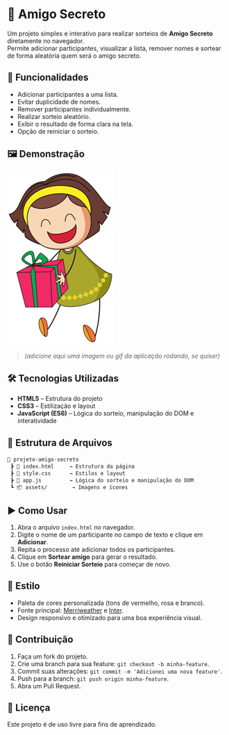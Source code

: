 # 🎁 Amigo Secreto

Um projeto simples e interativo para realizar sorteios de **Amigo Secreto** diretamente no navegador.  
Permite adicionar participantes, visualizar a lista, remover nomes e sortear de forma aleatória quem será o amigo secreto.  

## 🚀 Funcionalidades

- Adicionar participantes a uma lista.  
- Evitar duplicidade de nomes.  
- Remover participantes individualmente.  
- Realizar sorteio aleatório.  
- Exibir o resultado de forma clara na tela.  
- Opção de reiniciar o sorteio.  

## 🖼️ Demonstração

![Preview do Projeto](presente.png)  

> *(adicione aqui uma imagem ou gif da aplicação rodando, se quiser)*  

## 🛠️ Tecnologias Utilizadas

- **HTML5** – Estrutura do projeto  
- **CSS3** – Estilização e layout  
- **JavaScript (ES6)** – Lógica do sorteio, manipulação do DOM e interatividade  

## 📂 Estrutura de Arquivos

```
📁 projeto-amigo-secreto
 ┣ 📜 index.html     → Estrutura da página
 ┣ 📜 style.css      → Estilos e layout
 ┣ 📜 app.js         → Lógica do sorteio e manipulação do DOM
 ┗ 📦 assets/        → Imagens e ícones
```

## ▶️ Como Usar

1. Abra o arquivo `index.html` no navegador.  
2. Digite o nome de um participante no campo de texto e clique em **Adicionar**.  
3. Repita o processo até adicionar todos os participantes.  
4. Clique em **Sortear amigo** para gerar o resultado.  
5. Use o botão **Reiniciar Sorteio** para começar de novo.  

## 🎨 Estilo

- Paleta de cores personalizada (tons de vermelho, rosa e branco).  
- Fonte principal: [Merriweather](https://fonts.google.com/specimen/Merriweather) e [Inter](https://fonts.google.com/specimen/Inter).  
- Design responsivo e otimizado para uma boa experiência visual.  

## 🤝 Contribuição

1. Faça um fork do projeto.  
2. Crie uma branch para sua feature: `git checkout -b minha-feature`.  
3. Commit suas alterações: `git commit -m 'Adicionei uma nova feature'`.  
4. Push para a branch: `git push origin minha-feature`.  
5. Abra um Pull Request.  

## 📜 Licença

Este projeto é de uso livre para fins de aprendizado.  
